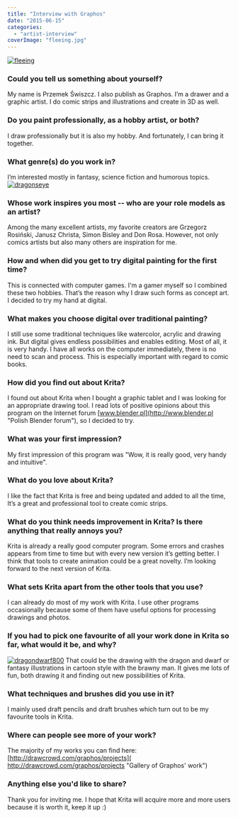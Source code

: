 ```yaml
---
title: "Interview with Graphos"
date: "2015-06-15"
categories: 
  - "artist-interview"
coverImage: "fleeing.jpg"
---
```


[![fleeing](/images/posts/2015/fleeing.jpg)](/images/posts/2015/fleeing.jpg)

### Could you tell us something about yourself?

My name is Przemek Świszcz. I also publish as Graphos. I’m a drawer and a graphic artist. I do comic strips and illustrations and create in 3D as well.

### Do you paint professionally, as a hobby artist, or both?

I draw professionally but it is also my hobby. And fortunately, I can bring it together.

### What genre(s) do you work in?

I’m interested mostly in fantasy, science fiction and humorous topics. [![dragonseye](/images/posts/2015/dragonseye.jpg)](/images/posts/2015/dragonseye.jpg)

### Whose work inspires you most -- who are your role models as an artist?

Among the many excellent artists, my favorite creators are Grzegorz Rosiński, Janusz Christa, Simon Bisley and Don Rosa. However, not only comics artists but also many others are inspiration for me.

### How and when did you get to try digital painting for the first time?

This is connected with computer games. I'm a gamer myself so I combined these two hobbies. That’s the reason why I draw such forms as concept art. I decided to try my hand at digital.

### What makes you choose digital over traditional painting?

I still use some traditional techniques like watercolor, acrylic and drawing ink. But digital gives endless possibilities and enables editing. Most of all, it is very handy. I have all works on the computer immediately, there is no need to scan and process. This is especially important with regard to comic books.

### How did you find out about Krita?

I found out about Krita when I bought a graphic tablet and I was looking for an appropriate drawing tool. I read lots of positive opinions about this program on the Internet forum [www.blender.pl](http://www.blender.pl "Polish Blender forum"), so I decided to try.

### What was your first impression?

My first impression of this program was "Wow, it is really good, very handy and intuitive".

### What do you love about Krita?

I like the fact that Krita is free and being updated and added to all the time, It’s a great and professional tool to create comic strips.

### What do you think needs improvement in Krita? Is there anything that really annoys you?

Krita is already a really good computer program. Some errors and crashes appears from time to time but with every new version it’s getting better. I think that tools to create animation could be a great novelty. I’m looking forward to the next version of Krita.

### What sets Krita apart from the other tools that you use?

I can already do most of my work with Krita. I use other programs occasionally because some of them have useful options for processing drawings and photos.

### If you had to pick one favourite of all your work done in Krita so far, what would it be, and why?

[![dragondwarf800](/images/posts/2015/dragondwarf800.jpg)](/images/posts/2015/dragondwarf800.jpg) That could be the drawing with the dragon and dwarf or fantasy illustrations in cartoon style with the brawny man. It gives me lots of fun, both drawing it and finding out new possibilities of Krita.

### What techniques and brushes did you use in it?

I mainly used draft pencils and draft brushes which turn out to be my favourite tools in Krita.

### Where can people see more of your work?

The majority of my works you can find here: [http://drawcrowd.com/graphos/projects]( http://drawcrowd.com/graphos/projects "Gallery of Graphos' work")

### Anything else you'd like to share?

Thank you for inviting me. I hope that Krita will acquire more and more users because it is worth it, keep it up :)
